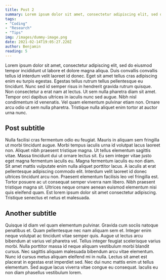 ```yaml
---
title: Post 2
summary: Lorem ipsum dolor sit amet, consectetur adipiscing elit, sed do eiusmod tempor incididunt ut labore et dolore magna aliqua.
tags: 
- "Coding"
- "Research"
- "Tips"
img: /images/dummy-image.png
date: 2021-02-14T19:05:27.220Z
author: Benjamin  
reading: 5 
---
```


Lorem ipsum dolor sit amet, consectetur adipiscing elit, sed do eiusmod tempor incididunt ut labore et dolore magna aliqua. Duis convallis convallis tellus id interdum velit laoreet id donec. Eget sit amet tellus cras adipiscing enim eu turpis egestas. Egestas tellus rutrum tellus pellentesque eu tincidunt. Nunc sed id semper risus in hendrerit gravida rutrum quisque. Non consectetur a erat nam at lectus. Ut sem nulla pharetra diam sit amet. Tempor orci dapibus ultrices in iaculis nunc sed augue. Nibh nisl condimentum id venenatis. Vel quam elementum pulvinar etiam non. Ornare arcu odio ut sem nulla pharetra. Tristique nulla aliquet enim tortor at auctor urna nunc.

<!--more-->

## Post subtitle

Nulla facilisi cras fermentum odio eu feugiat. Mauris in aliquam sem fringilla ut morbi tincidunt augue. Morbi tempus iaculis urna id volutpat lacus laoreet non. Aliquet nibh praesent tristique magna. Ut tellus elementum sagittis vitae. Massa tincidunt dui ut ornare lectus sit. Eu sem integer vitae justo eget magna fermentum iaculis eu. Magna fermentum iaculis eu non diam. Sit amet mattis vulputate enim nulla aliquet porttitor lacus. A iaculis at erat pellentesque adipiscing commodo elit. Interdum velit laoreet id donec ultrices tincidunt arcu non. Praesent elementum facilisis leo vel fringilla est. Tortor posuere ac ut consequat semper viverra nam libero. Nibh praesent tristique magna sit. Ultrices neque ornare aenean euismod elementum nisi quis eleifend quam. Est lorem ipsum dolor sit amet consectetur adipiscing. Tristique senectus et netus et malesuada.

## Another subtitle

Quisque id diam vel quam elementum pulvinar. Gravida cum sociis natoque penatibus et. Quam pellentesque nec nam aliquam sem et. Integer enim neque volutpat ac tincidunt vitae semper quis. Augue ut lectus arcu bibendum at varius vel pharetra vel. Tellus integer feugiat scelerisque varius morbi. Nulla porttitor massa id neque aliquam vestibulum morbi blandit cursus. Nec sagittis aliquam malesuada bibendum arcu vitae elementum. Nunc id cursus metus aliquam eleifend mi in nulla. Lectus sit amet est placerat in egestas erat imperdiet sed. Nec dui nunc mattis enim ut tellus elementum. Sed augue lacus viverra vitae congue eu consequat. Iaculis eu non diam phasellus vestibulum lorem.
